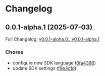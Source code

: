 # Changelog

## 0.0.1-alpha.1 (2025-07-03)

Full Changelog: [v0.0.1-alpha.0...v0.0.1-alpha.1](https://github.com/The-Swarm-Corporation/swarms-ts/compare/v0.0.1-alpha.0...v0.0.1-alpha.1)

### Chores

* configure new SDK language ([6fa4396](https://github.com/The-Swarm-Corporation/swarms-ts/commit/6fa43962eaf9e34848a93361a25be09b8e916eae))
* update SDK settings ([f9e3c1d](https://github.com/The-Swarm-Corporation/swarms-ts/commit/f9e3c1dd6507a78aa95c3422973869b31cf03795))
